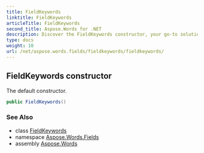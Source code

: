 ```yaml
---
title: FieldKeywords
linktitle: FieldKeywords
articleTitle: FieldKeywords
second_title: Aspose.Words for .NET
description: Discover the FieldKeywords constructor, your go-to solution for efficient keyword management and optimization. Unlock your content's potential today!
type: docs
weight: 10
url: /net/aspose.words.fields/fieldkeywords/fieldkeywords/
---
```

## FieldKeywords constructor

The default constructor.

```csharp
public FieldKeywords()
```

### See Also

* class [FieldKeywords](../)
* namespace [Aspose.Words.Fields](../../../aspose.words.fields/)
* assembly [Aspose.Words](../../../)
